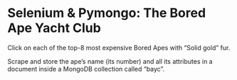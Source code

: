 # Selenium & Pymongo: The Bored Ape Yacht Club

Click on each of the top-8 most expensive Bored Apes with “Solid gold” fur.

Scrape and store the ape’s name (its number) and all its attributes in a document inside a MongoDB collection called “bayc”.


